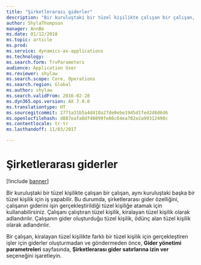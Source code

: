 ```yaml
---
title: "Şirketlerarası giderler"
description: "Bir kuruluştaki bir tüzel kişilikte çalışan bir çalışan, aynı kuruluştaki başka bir tüzel kişilik için iş yapabilir. Bu durumda, şirketlerarası gider özelliğini, çalışanın giderini işin gerçekleştirildiği tüzel kişiliğe atamak için kullanabilirsiniz."
author: ShylaThompson
manager: AnnBe
ms.date: 01/12/2018
ms.topic: article
ms.prod: 
ms.service: dynamics-ax-applications
ms.technology: 
ms.search.form: TrvParameters
audience: Application User
ms.reviewer: shylaw
ms.search.scope: Core, Operations
ms.search.region: Global
ms.author: shylaw
ms.search.validFrom: 2016-02-28
ms.dyn365.ops.version: AX 7.0.0
ms.translationtype: HT
ms.sourcegitcommit: 2771a31b5a4d418a27de0ebe1945d1fed2d8d6d6
ms.openlocfilehash: d887eafa0df48099fe86c64ea702e2a99312490c
ms.contentlocale: tr-tr
ms.lasthandoff: 11/03/2017

---
```


# <a name="intercompany-expenses"></a>Şirketlerarası giderler

[!include [banner](../includes/banner.md)]

Bir kuruluştaki bir tüzel kişilikte çalışan bir çalışan, aynı kuruluştaki başka bir tüzel kişilik için iş yapabilir. Bu durumda, şirketlerarası gider özelliğini, çalışanın giderini işin gerçekleştirildiği tüzel kişiliğe atamak için kullanabilirsiniz. Çalışanı çalıştıran tüzel kişilik, kiralayan tüzel kişilik olarak adlandırılır. Çalışanın gider oluşturduğu tüzel kişilik, ödünç alan tüzel kişilik olarak adlandırılır. 

Bir çalışan, kiralayan tüzel kişilikte farklı bir tüzel kişilik için gerçekleştiren işler için giderler oluşturmadan ve göndermeden önce, **Gider yönetimi parametreleri** sayfasında, **Şirketlerarası gider satırlarına izin ver** seçeneğini işaretleyin. 

